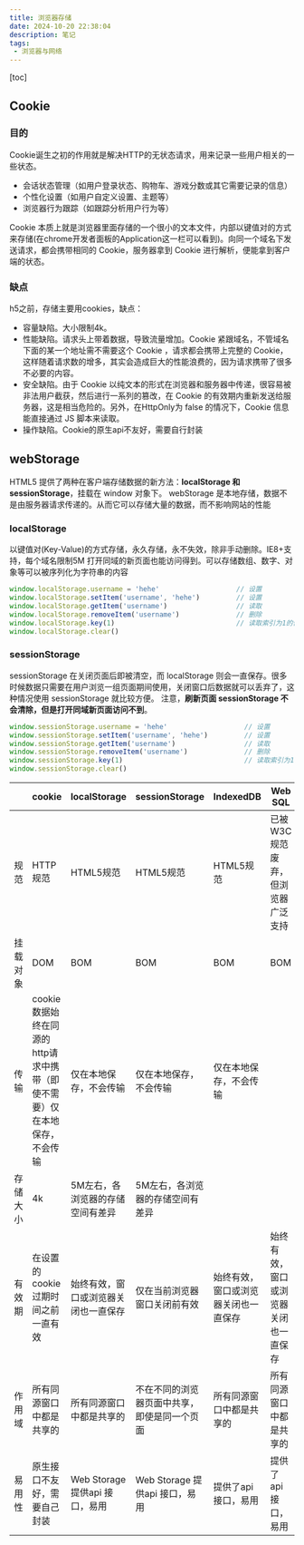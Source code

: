 ```yaml
---
title: 浏览器存储
date: 2024-10-20 22:38:04
description: 笔记
tags:
 - 浏览器与网络
---
```


[toc]

## Cookie

### 目的

Cookie诞生之初的作用就是解决HTTP的无状态请求，用来记录一些用户相关的一些状态。

- 会话状态管理（如用户登录状态、购物车、游戏分数或其它需要记录的信息）
- 个性化设置（如用户自定义设置、主题等）
- 浏览器行为跟踪（如跟踪分析用户行为等）

Cookie 本质上就是浏览器里面存储的一个很小的文本文件，内部以键值对的方式来存储(在chrome开发者面板的Application这一栏可以看到)。向同一个域名下发送请求，都会携带相同的 Cookie，服务器拿到 Cookie 进行解析，便能拿到客户端的状态。

### 缺点

h5之前，存储主要用cookies，缺点：

- 容量缺陷。大小限制4k。
- 性能缺陷。请求头上带着数据，导致流量增加。Cookie 紧跟域名，不管域名下面的某一个地址需不需要这个 Cookie ，请求都会携带上完整的 Cookie，这样随着请求数的增多，其实会造成巨大的性能浪费的，因为请求携带了很多不必要的内容。
- 安全缺陷。由于 Cookie 以纯文本的形式在浏览器和服务器中传递，很容易被非法用户截获，然后进行一系列的篡改，在 Cookie 的有效期内重新发送给服务器，这是相当危险的。另外，在HttpOnly为 false 的情况下，Cookie 信息能直接通过 JS 脚本来读取。
- 操作缺陷。Cookie的原生api不友好，需要自行封装

## webStorage

HTML5 提供了两种在客户端存储数据的新方法：**localStorage 和 sessionStorage**，挂载在 window 对象下。 webStorage 是本地存储，数据不是由服务器请求传递的。从而它可以存储大量的数据，而不影响网站的性能

### localStorage

以键值对(Key-Value)的方式存储，永久存储，永不失效，除非手动删除。IE8+支持，每个域名限制5M 打开同域的新页面也能访问得到。可以存储数组、数字、对象等可以被序列化为字符串的内容

```js
window.localStorage.username = 'hehe'                   // 设置
window.localStorage.setItem('username', 'hehe')         // 设置
window.localStorage.getItem('username')                 // 读取
window.localStorage.removeItem('username')              // 删除
window.localStorage.key(1)                              // 读取索引为1的值
window.localStorage.clear() 
```

### sessionStorage

sessionStorage 在关闭页面后即被清空，而 localStorage 则会一直保存。很多时候数据只需要在用户浏览一组页面期间使用，关闭窗口后数据就可以丢弃了，这种情况使用 sessionStorage 就比较方便。 注意，**刷新页面 sessionStorage 不会清除，但是打开同域新页面访问不到**。

```js
window.sessionStorage.username = 'hehe'                   // 设置
window.sessionStorage.setItem('username', 'hehe')         // 设置
window.sessionStorage.getItem('username')                 // 读取
window.sessionStorage.removeItem('username')              // 删除
window.sessionStorage.key(1)                              // 读取索引为1的值
window.sessionStorage.clear()       
```



|          | cookie                                                       | localStorage                         | sessionStorage                               | IndexedDB                            | Web SQL                              |
| :------- | :----------------------------------------------------------- | :----------------------------------- | :------------------------------------------- | :----------------------------------- | ------------------------------------ |
| 规范     | HTTP规范                                                     | HTML5规范                            | HTML5规范                                    | HTML5规范                            | 已被W3C规范废弃，但浏览器广泛支持    |
| 挂载对象 | DOM                                                          | BOM                                  | BOM                                          | BOM                                  | BOM                                  |
| 传输     | cookie数据始终在同源的http请求中携带（即使不需要）仅在本地保存，不会传输 | 仅在本地保存，不会传输               | 仅在本地保存，不会传输                       | 仅在本地保存，不会传输               |                                      |
| 存储大小 | 4k                                                           | 5M左右，各浏览器的存储空间有差异     | 5M左右，各浏览器的存储空间有差异             |                                      |                                      |
| 有效期   | 在设置的cookie过期时间之前一直有效                           | 始终有效，窗口或浏览器关闭也一直保存 | 仅在当前浏览器窗口关闭前有效                 | 始终有效，窗口或浏览器关闭也一直保存 | 始终有效，窗口或浏览器关闭也一直保存 |
| 作用域   | 所有同源窗口中都是共享的                                     | 所有同源窗口中都是共享的             | 不在不同的浏览器页面中共享，即使是同一个页面 | 所有同源窗口中都是共享的             | 所有同源窗口中都是共享的             |
| 易用性   | 原生接口不友好，需要自己封装                                 | Web Storage 提供api 接口，易用       | Web Storage 提供api 接口，易用               | 提供了api 接口，易用                 | 提供了api 接口，易用                 |